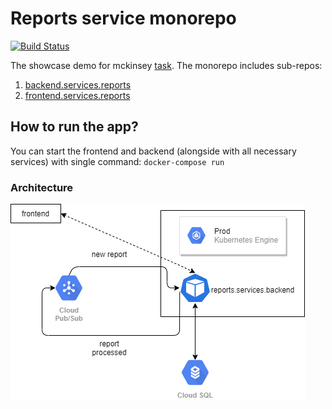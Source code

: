 # Reports service monorepo

[![Build Status](https://travis-ci.com/ega-forever/showcase-mckinsey.svg?token=HMksZg3K4cbPvAAXtLTy&branch=master)](https://travis-ci.com/ega-forever/showcase-mckinsey)

The showcase demo for mckinsey [task](https://github.com/morkro/coding-challenge). The monorepo includes sub-repos:

1) [backend.services.reports](https://travis-ci.com/ega-forever/showcase-mckinsey/backend/services/reports)
2) [frontend.services.reports](https://travis-ci.com/ega-forever/showcase-mckinsey/frontend/reports)

## How to run the app?

You can start the frontend and backend (alongside with all necessary services) with single command: ```docker-compose run```

### Architecture

![Architecture](readme_data/arch.png)